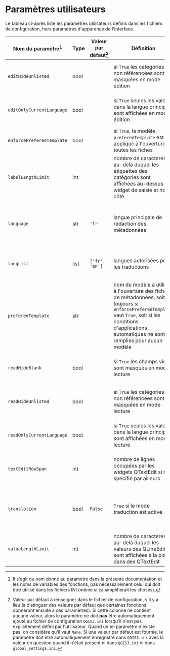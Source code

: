# Paramètres utilisateurs

Le tableau ci-après liste les paramètres utilisateurs définis dans les fichiers de configuration, hors paramètres d'apparence de l'interface.

| Nom du paramètre[^1] | Type | Valeur par défaut[^2] | Définition | Références |
| --- | --- | --- | --- | --- |
| `editHideUnlisted` | bool | | si `True` les catégories non référencées sont masquées en mode édition | [Génération du dictionnaire des widgets](/docs/source/usage/generation_dictionnaire_widgets.md#edithideunlisted) |
| `editOnlyCurrentLanguage` | bool | | si `True` seules les valeurs dans la langue principale sont affichées en mode édition | [Génération du dictionnaire des widgets](/docs/source/usage/generation_dictionnaire_widgets.md#editonlycurrentlanguage) |
| `enforcePreferedTemplate` | bool | | si `True`, le modèle `preferedTemplate` est appliqué à l'ouverture de toutes les fiches | [Modèles de formulaire](/docs/source/usage/modeles_de_formulaire.md#sélection-automatique-du-modèle) |
| `labelLengthLimit` | int | | nombre de caractères au-delà duquel les étiquettes des catégories sont affichées au-dessus du widget de saisie et non à côté | [Génération du dictionnaire des widgets](/docs/source/usage/generation_dictionnaire_widgets.md#labellengthlimit) |
| `language` | str | `'fr'` | langue principale de rédaction des métadonnées | [Génération du dictionnaire des widgets](/docs/source/usage/generation_dictionnaire_widgets.md#language) et [Actions générales](/docs/source/usage/actions_generales.md#langue-principale-des-métadonnées) |
| `langList` | list | `['fr', 'en']` | langues autorisées pour les traductions | [Génération du dictionnaire des widgets](/docs/source/usage/generation_dictionnaire_widgets.md#langlist) |
| `preferedTemplate` | str | | nom du modèle à utiliser à l'ouverture des fiches de métadonnées, soit toujours si `enforcePreferedTemplate` vaut `True`, soit si les conditions d'applications automatiques ne sont remplies pour aucun modèle | [Modèles de formulaire](/docs/source/usage/modeles_de_formulaire.md#sélection-automatique-du-modèle) |
| `readHideBlank` | bool | | si `True` les champs vides sont masqués en mode lecture | [Génération du dictionnaire des widgets](/docs/source/usage/generation_dictionnaire_widgets.md#reahideblank) |
| `readHideUnlisted` | bool | | si `True` les catégories non référencées sont masquées en mode lecture | [Génération du dictionnaire des widgets](/docs/source/usage/generation_dictionnaire_widgets.md#readhideunlisted) |
| `readOnlyCurrentLanguage` | bool | | si `True` seules les valeurs dans la langue principale sont affichées en mode lecture | [Génération du dictionnaire des widgets](/docs/source/usage/generation_dictionnaire_widgets.md#readonlycurrentlanguage) |
| `textEditRowSpan` | int | | nombre de lignes occupées par les widgets QTextEdit si non spécifié par ailleurs | [Génération du dictionnaire des widgets](/docs/source/usage/generation_dictionnaire_widgets.md#texteditrowspan) |
| `translation` | bool | `False` | `True` si le mode traduction est activé | [Génération du dictionnaire des widgets](/docs/source/usage/generation_dictionnaire_widgets.md#translation) et [Actions générales](/docs/source/usage/actions_generales.md#activation-du-mode-traduction) |
| `valueLengthLimit` | int | | nombre de caractères au-delà duquel les valeurs des QLineEdit sont affichées à la place dans des QTextEdit | [Génération du dictionnaire des widgets](/docs/source/usage/generation_dictionnaire_widgets.md#valuelengthlimit) |


[^1]: Il s'agit du nom donné au paramètre dans la présente documentation et les noms de variables des fonctions, pas nécessairement celui qui doit être utilisé dans les fichiers INI (même si ça simplifierait les choses).

[^2]: Valeur par défaut à renseigner dans le fichier de configuration, s'il y a lieu (à distinguer des valeurs par défaut que certaines fonctions donneront ensuite à ces paramètres). Si cette colonne ne contient aucune valeur, alors le paramètre ne doit **pas** être automatiquement ajouté au fichier de configuration `QGIS3.ini` lorsqu'il  n'est pas explicitement défini par l'utilisateur. Quand un tel paramètre n'existe pas, on considère qu'il vaut `None`. Si une valeur par défaut est fournie, le paramètre doit être automatiquement enregristré dans `QGIS3.ini` avec la valeur en question quand il n'était présent ni dans `QGIS3.ini` ni dans `global_settings.ini`.
